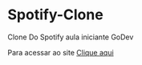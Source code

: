 # Spotify-Clone
Clone Do Spotify aula iniciante GoDev

Para acessar ao site <a href="https://vitu2.github.io/Spotify-Clone/">Clique aqui</a>
